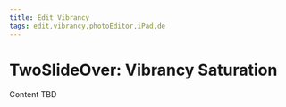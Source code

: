 ```yaml
---
title: Edit Vibrancy
tags: edit,vibrancy,photoEditor,iPad,de
---
```


# TwoSlideOver: Vibrancy Saturation

Content TBD
